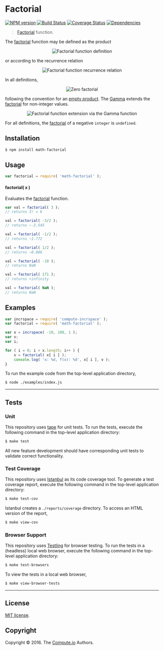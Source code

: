 Factorial
===
[![NPM version][npm-image]][npm-url] [![Build Status][build-image]][build-url] [![Coverage Status][coverage-image]][coverage-url] [![Dependencies][dependencies-image]][dependencies-url]

> [Factorial][factorial-function] function.

The [factorial][factorial-function] function may be defined as the product

<div class="equation" align="center" data-raw-text="n! = \prod_{k=1}^n k" data-equation="eq:factorial_function">
	<img src="https://cdn.rawgit.com/math-io/factorial/87f777e5d721ed922fc1176aea23f94f043922d2/docs/img/product.svg" alt="Factorial function definition">
	<br>
</div>

or according to the recurrence relation

<div class="equation" align="center" data-raw-text="n! = \begin{cases}1 &amp; \textrm{if } n = 0,\\(n-1)! \times n &amp; \textrm{if } n > 1\end{cases}" data-equation="eq:factorial_recurrence_relation">
	<img src="https://cdn.rawgit.com/math-io/factorial/87f777e5d721ed922fc1176aea23f94f043922d2/docs/img/recurrence_relation.svg" alt="Factorial function recurrence relation">
	<br>
</div>

In all definitions, 

<div class="equation" align="center" data-raw-text="0! = 1" data-equation="eq:zero_factorial">
	<img src="https://cdn.rawgit.com/math-io/factorial/87f777e5d721ed922fc1176aea23f94f043922d2/docs/img/zero_factorial.svg" alt="Zero factorial">
	<br>
</div>

following the convention for an [empty product][empty-product]. The [Gamma][gamma-function] extends the [factorial][factorial-function] for non-integer values.

<div class="equation" align="center" data-raw-text="n! = \Gamma(n+1)" data-equation="eq:factorial_function_and_gamma">
	<img src="https://cdn.rawgit.com/math-io/factorial/87f777e5d721ed922fc1176aea23f94f043922d2/docs/img/gamma.svg" alt="Factorial function extension via the Gamma function">
	<br>
</div>

For all definitions, the [factorial][factorial-function] of a negative `integer` is `undefined`.


## Installation

``` bash
$ npm install math-factorial
```


## Usage

``` javascript
var factorial = require( 'math-factorial' );
```


#### factorial( x )

Evaluates the [factorial][factorial-function] function.

``` javascript
var val = factorial( 3 );
// returns 3! = 6

val = factorial( -3/2 );
// returns ~-3.545

val = factorial( -1/2 );
// returns ~1.772

val = factorial( 1/2 );
// returns ~0.886

val = factorial( -10 );
// returns NaN

val = factorial( 171 );
// returns +infinity

val = factorial( NaN );
// returns NaN
```


## Examples

``` javascript
var incrspace = require( 'compute-incrspace' );
var factorial = require( 'math-factorial' );

var x = incrspace( -10, 100, 1 );
var v;
var i;

for ( i = 0; i < x.length; i++ ) {
	v = factorial( x[ i ] );
	console.log( 'x: %d, f(x): %d', x[ i ], v );
}
```

To run the example code from the top-level application directory,

``` bash
$ node ./examples/index.js
```


---
## Tests

### Unit

This repository uses [tape][tape] for unit tests. To run the tests, execute the following command in the top-level application directory:

``` bash
$ make test
```

All new feature development should have corresponding unit tests to validate correct functionality.


### Test Coverage

This repository uses [Istanbul][istanbul] as its code coverage tool. To generate a test coverage report, execute the following command in the top-level application directory:

``` bash
$ make test-cov
```

Istanbul creates a `./reports/coverage` directory. To access an HTML version of the report,

``` bash
$ make view-cov
```


### Browser Support

This repository uses [Testling][testling] for browser testing. To run the tests in a (headless) local web browser, execute the following command in the top-level application directory:

``` bash
$ make test-browsers
```

To view the tests in a local web browser,

``` bash
$ make view-browser-tests
```

<!-- [![browser support][browsers-image]][browsers-url] -->


---
## License

[MIT license](http://opensource.org/licenses/MIT).


## Copyright

Copyright &copy; 2016. The [Compute.io][compute-io] Authors.


[npm-image]: http://img.shields.io/npm/v/math-factorial.svg
[npm-url]: https://npmjs.org/package/math-factorial

[build-image]: http://img.shields.io/travis/math-io/factorial/master.svg
[build-url]: https://travis-ci.org/math-io/factorial

[coverage-image]: https://img.shields.io/codecov/c/github/math-io/factorial/master.svg
[coverage-url]: https://codecov.io/github/math-io/factorial?branch=master

[dependencies-image]: http://img.shields.io/david/math-io/factorial.svg
[dependencies-url]: https://david-dm.org/math-io/factorial

[dev-dependencies-image]: http://img.shields.io/david/dev/math-io/factorial.svg
[dev-dependencies-url]: https://david-dm.org/dev/math-io/factorial

[github-issues-image]: http://img.shields.io/github/issues/math-io/factorial.svg
[github-issues-url]: https://github.com/math-io/factorial/issues

[tape]: https://github.com/substack/tape
[istanbul]: https://github.com/gotwarlost/istanbul
[testling]: https://ci.testling.com

[compute-io]: https://github.com/compute-io/
[gamma-function]: https://github.com/math-io/gamma
[factorial-function]: https://en.wikipedia.org/wiki/Factorial
[empty-product]: https://en.wikipedia.org/wiki/Empty_product
